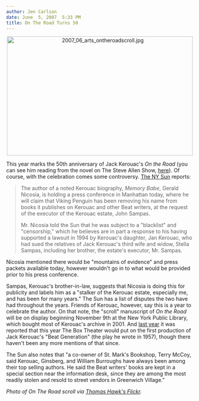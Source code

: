 ```yaml
---
author: Jen Carlson
date: June  5, 2007  5:33 PM
title: On The Road Turns 50
---
```


<p align="center"><img alt="2007_06_arts_ontheroadscroll.jpg" src="https://web.archive.org/web/20120111035720im_/http://www.gothamist.com/attachments/arts_jen/2007_06_arts_ontheroadscroll.jpg" width="500" height="320"></p><p>
This year marks the 50th anniversary of Jack Kerouac&apos;s <em>On the Road</em> (you can see him reading from the novel on The Steve Allen Show, <a href="https://web.archive.org/web/20120111035720/http://www.gothamist.com/2006/06/30/jack_kerouac_at.php">here</a>). Of course, with the celebration comes some controversy. <a href="https://web.archive.org/web/20120111035720/http://www.nysun.com/article/55851">The NY Sun</a> reports:

</p><blockquote>The author of a noted Kerouac biography, <em>Memory Babe</em>, Gerald Nicosia, is holding a press conference in Manhattan today, where he will claim that Viking Penguin has been removing his name from books it publishes on Kerouac and other Beat writers, at the request of the executor of the Kerouac estate, John Sampas.

<p>Mr. Nicosia told the Sun that he was subject to a &quot;blacklist&quot; and &quot;censorship,&quot; which he believes are in part a response to his having supported a lawsuit in 1994 by Kerouac&apos;s daughter, Jan Kerouac, who had sued the relatives of Jack Kerouac&apos;s third wife and widow, Stella Sampas, including her brother, the estate&apos;s executor, Mr. Sampas.</p></blockquote><p></p>

<p>Nicosia mentioned there would be &quot;mountains of evidence&quot; and press packets available today, however wouldn&apos;t go in to what would be provided prior to his press conference. </p>

<p>Sampas, Kerouac&apos;s brother-in-law, suggests that Nicosia is doing this for publicity and labels him as a &quot;stalker of the Kerouac estate, especially me, and has been for many years.&quot; The Sun has a list of disputes the two have had throughout the years. Friends of Kerouac, however, say this is a year to celebrate the author. On that note, the &quot;scroll&quot; manuscript of <em>On the Road</em> will be on display beginning November 9th at the New York Public Library, which bought most of Kerouac&apos;s archive in 2001. And <a href="https://web.archive.org/web/20120111035720/http://www.gothamist.com/2006/11/13/new_venue_the_b.php">last year</a> it was reported that this year The Box Theater would put on the first production of Jack Kerouac&apos;s &quot;Beat Generation&quot; (the play he wrote in 1957), though there haven&apos;t been any more mentions of that since. </p>

<p>The Sun also notes that &quot;a co-owner of St. Mark&apos;s Bookshop, Terry McCoy, said Kerouac, Ginsberg, and William Burroughs have always been among their top selling authors. He said the Beat writers&apos; books are kept in a special section near the information desk, since they are among the most readily stolen and resold to street vendors in Greenwich Village.&quot;</p>

<p><em>Photo of On The Road scroll via <a href="https://web.archive.org/web/20120111035720/http://www.flickr.com/photos/thomashawk/93819794/">Thomas Hawk&apos;s Flickr</a>.</em></p>